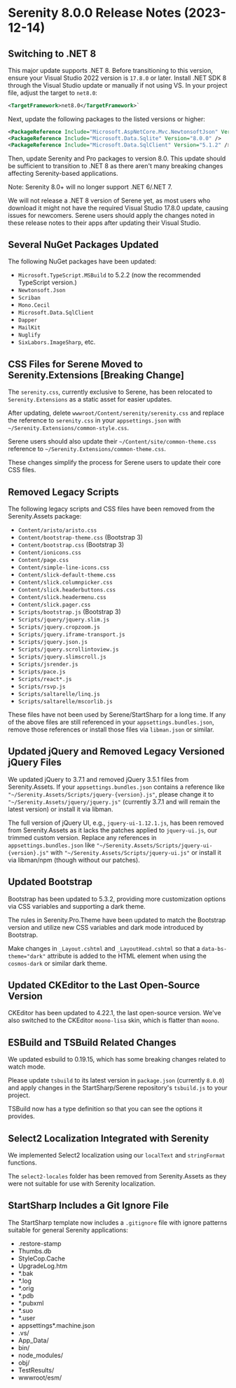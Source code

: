 # Serenity 8.0.0 Release Notes (2023-12-14)

## Switching to .NET 8

This major update supports .NET 8. Before transitioning to this version, ensure your Visual Studio 2022 version is `17.8.0` or later. Install .NET SDK 8 through the Visual Studio update or manually if not using VS. In your project file, adjust the target to `net8.0`:

```xml
<TargetFramework>net8.0</TargetFramework>`
```

Next, update the following packages to the listed versions or higher:

```xml
<PackageReference Include="Microsoft.AspNetCore.Mvc.NewtonsoftJson" Version="8.0.0" />
<PackageReference Include="Microsoft.Data.Sqlite" Version="8.0.0" />
<PackageReference Include="Microsoft.Data.SqlClient" Version="5.1.2" />
```

Then, update Serenity and Pro packages to version 8.0. This update should be sufficient to transition to .NET 8 as there aren't many breaking changes affecting Serenity-based applications.

Note: Serenity 8.0+ will no longer support .NET 6/.NET 7.

We will not release a .NET 8 version of Serene yet, as most users who download it might not have the required Visual Studio 17.8.0 update, causing issues for newcomers. Serene users should apply the changes noted in these release notes to their apps after updating their Visual Studio.

## Several NuGet Packages Updated

The following NuGet packages have been updated:

- `Microsoft.TypeScript.MSBuild` to 5.2.2 (now the recommended TypeScript version.)
- `Newtonsoft.Json`
- `Scriban`
- `Mono.Cecil`
- `Microsoft.Data.SqlClient`
- `Dapper`
- `MailKit`
- `Nuglify`
- `SixLabors.ImageSharp`, etc.

## CSS Files for Serene Moved to Serenity.Extensions [Breaking Change]

The `serenity.css`, currently exclusive to Serene, has been relocated to `Serenity.Extensions` as a static asset for easier updates.

After updating, delete `wwwroot/Content/serenity/serenity.css` and replace the reference to `serenity.css` in your `appsettings.json` with `~/Serenity.Extensions/common-style.css`.

Serene users should also update their `~/Content/site/common-theme.css` reference to `~/Serenity.Extensions/common-theme.css`.

These changes simplify the process for Serene users to update their core CSS files.

## Removed Legacy Scripts

The following legacy scripts and CSS files have been removed from the Serenity.Assets package:

- `Content/aristo/aristo.css`
- `Content/bootstrap-theme.css` (Bootstrap 3)
- `Content/bootstrap.css` (Bootstrap 3)
- `Content/ionicons.css`
- `Content/page.css`
- `Content/simple-line-icons.css`
- `Content/slick-default-theme.css`
- `Content/slick.columnpicker.css`
- `Content/slick.headerbuttons.css`
- `Content/slick.headermenu.css`
- `Content/slick.pager.css`
- `Scripts/bootstrap.js` (Bootstrap 3)
- `Scripts/jquery/jquery.slim.js`
- `Scripts/jquery.cropzoom.js`
- `Scripts/jquery.iframe-transport.js`
- `Scripts/jquery.json.js`
- `Scripts/jquery.scrollintoview.js`
- `Scripts/jquery.slimscroll.js`
- `Scripts/jsrender.js`
- `Scripts/pace.js`
- `Scripts/react*.js`
- `Scripts/rsvp.js`
- `Scripts/saltarelle/linq.js`
- `Scripts/saltarelle/mscorlib.js`

These files have not been used by Serene/StartSharp for a long time. If any of the above files are still referenced in your `appsettings.bundles.json`, remove those references or install those files via `libman.json` or similar.

## Updated jQuery and Removed Legacy Versioned jQuery Files

We updated jQuery to 3.7.1 and removed jQuery 3.5.1 files from Serenity.Assets. If your `appsettings.bundles.json` contains a reference like `"~/Serenity.Assets/Scripts/jquery-{version}.js"`, please change it to `"~/Serenity.Assets/jquery/jquery.js"` (currently 3.7.1 and will remain the latest version) or install it via libman.

The full version of jQuery UI, e.g., `jquery-ui-1.12.1.js`, has been removed from Serenity.Assets as it lacks the patches applied to `jquery-ui.js`, our trimmed custom version. Replace any references in `appsettings.bundles.json` like `"~/Serenity.Assets/Scripts/jquery-ui-{version}.js"` with `"~/Serenity.Assets/Scripts/jquery-ui.js"` or install it via libman/npm (though without our patches).

## Updated Bootstrap

Bootstrap has been updated to 5.3.2, providing more customization options via CSS variables and supporting a dark theme.

The rules in Serenity.Pro.Theme have been updated to match the Bootstrap version and utilize new CSS variables and dark mode introduced by Bootstrap.

Make changes in `_Layout.cshtml` and `_LayoutHead.cshtml` so that a `data-bs-theme="dark"` attribute is added to the HTML element when using the `cosmos-dark` or similar dark theme.

## Updated CKEditor to the Last Open-Source Version

CKEditor has been updated to 4.22.1, the last open-source version. We've also switched to the CKEditor `moono-lisa` skin, which is flatter than `moono`.

## ESBuild and TSBuild Related Changes

We updated esbuild to 0.19.15, which has some breaking changes related to watch mode.

Please update `tsbuild` to its latest version in `package.json` (currently `8.0.0`) and apply changes in the StartSharp/Serene repository's `tsbuild.js` to your project.

TSBuild now has a type definition so that you can see the options it provides.

## Select2 Localization Integrated with Serenity

We implemented Select2 localization using our `localText` and `stringFormat` functions.

The `select2-locales` folder has been removed from Serenity.Assets as they were not suitable for use with Serenity localization.

## StartSharp Includes a Git Ignore File

The StartSharp template now includes a `.gitignore` file with ignore patterns suitable for general Serenity applications:

- .restore-stamp
- Thumbs.db
- StyleCop.Cache
- UpgradeLog.htm
- *.bak
- *.log
- *.orig
- *.pdb
- *.pubxml
- *.suo
- *.user
- appsettings*.machine.json
- .vs/
- App_Data/
- bin/
- node_modules/
- obj/
- TestResults/
- wwwroot/esm/
